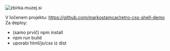 ![zbirka.muzej.si](https://raw.githubusercontent.com/markostamcar/muzej.si/master/zbirka-crt/zbirka.jpg)

V ločenem projektu: https://github.com/markostamcar/retro-css-shell-demo
Za deploy:
- (samo prvič) npm install
- npm run build
- uporabi html/js/css iz dist
